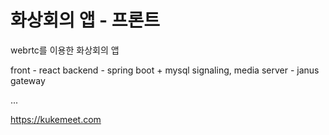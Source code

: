 # 화상회의 앱 - 프론트

webrtc를 이용한 화상회의 앱

front - react
backend - spring boot + mysql
signaling, media server - janus gateway

...

https://kukemeet.com

